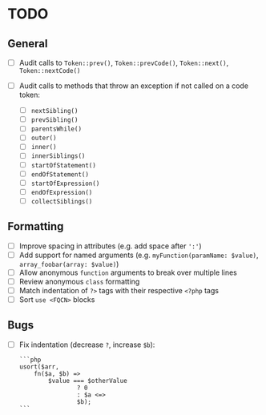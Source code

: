 # TODO

## General

- [ ] Audit calls to `Token::prev()`, `Token::prevCode()`, `Token::next()`, `Token::nextCode()`

- [ ] Audit calls to methods that throw an exception if not called on a code token:
  - [ ] `nextSibling()`
  - [ ] `prevSibling()`
  - [ ] `parentsWhile()`
  - [ ] `outer()`
  - [ ] `inner()`
  - [ ] `innerSiblings()`
  - [ ] `startOfStatement()`
  - [ ] `endOfStatement()`
  - [ ] `startOfExpression()`
  - [ ] `endOfExpression()`
  - [ ] `collectSiblings()`

## Formatting

- [ ] Improve spacing in attributes (e.g. add space after `':'`)
- [ ] Add support for named arguments (e.g. `myFunction(paramName: $value)`, `array_foobar(array: $value)`)
- [ ] Allow anonymous `function` arguments to break over multiple lines
- [ ] Review anonymous `class` formatting
- [ ] Match indentation of `?>` tags with their respective `<?php` tags
- [ ] Sort `use <FQCN>` blocks

## Bugs

- [ ] Fix indentation (decrease `?`, increase `$b`):

      ```php
      usort($arr,
          fn($a, $b) =>
              $value === $otherValue
                      ? 0
                      : $a <=>
                      $b);
      ```

